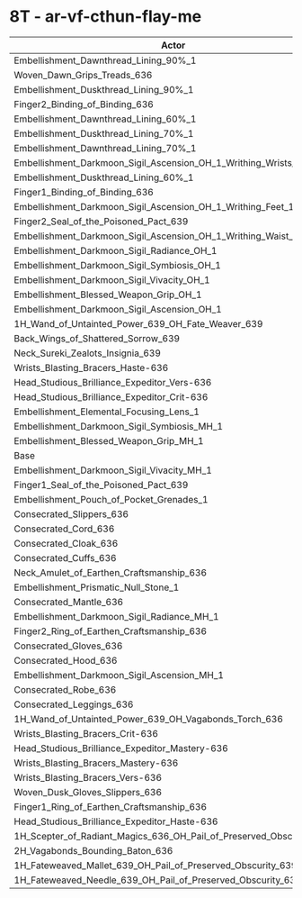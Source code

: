 # 8T - ar-vf-cthun-flay-me
| Actor | DPS | Increase |
|---|:---:|:---:|
|Embellishment_Dawnthread_Lining_90%_1|6141590|0.83%|
|Woven_Dawn_Grips_Treads_636|6140480|0.81%|
|Embellishment_Duskthread_Lining_90%_1|6133158|0.69%|
|Finger2_Binding_of_Binding_636|6130705|0.65%|
|Embellishment_Dawnthread_Lining_60%_1|6128507|0.61%|
|Embellishment_Duskthread_Lining_70%_1|6127375|0.59%|
|Embellishment_Dawnthread_Lining_70%_1|6122382|0.51%|
|Embellishment_Darkmoon_Sigil_Ascension_OH_1_Writhing_Wrists_1|6119578|0.46%|
|Embellishment_Duskthread_Lining_60%_1|6118104|0.44%|
|Finger1_Binding_of_Binding_636|6115577|0.40%|
|Embellishment_Darkmoon_Sigil_Ascension_OH_1_Writhing_Feet_1|6111992|0.34%|
|Finger2_Seal_of_the_Poisoned_Pact_639|6108295|0.28%|
|Embellishment_Darkmoon_Sigil_Ascension_OH_1_Writhing_Waist_1|6108049|0.27%|
|Embellishment_Darkmoon_Sigil_Radiance_OH_1|6107335|0.26%|
|Embellishment_Darkmoon_Sigil_Symbiosis_OH_1|6106752|0.25%|
|Embellishment_Darkmoon_Sigil_Vivacity_OH_1|6105871|0.24%|
|Embellishment_Blessed_Weapon_Grip_OH_1|6103631|0.20%|
|Embellishment_Darkmoon_Sigil_Ascension_OH_1|6103066|0.19%|
|1H_Wand_of_Untainted_Power_639_OH_Fate_Weaver_639|6103009|0.19%|
|Back_Wings_of_Shattered_Sorrow_639|6099438|0.13%|
|Neck_Sureki_Zealots_Insignia_639|6096773|0.09%|
|Wrists_Blasting_Bracers_Haste-636|6093918|0.04%|
|Head_Studious_Brilliance_Expeditor_Vers-636|6093871|0.04%|
|Head_Studious_Brilliance_Expeditor_Crit-636|6093296|0.03%|
|Embellishment_Elemental_Focusing_Lens_1|6092745|0.02%|
|Embellishment_Darkmoon_Sigil_Symbiosis_MH_1|6092161|0.01%|
|Embellishment_Blessed_Weapon_Grip_MH_1|6091771|0.01%|
|Base|6091304|0.00%|
|Embellishment_Darkmoon_Sigil_Vivacity_MH_1|6090620|-0.01%|
|Finger1_Seal_of_the_Poisoned_Pact_639|6090566|-0.01%|
|Embellishment_Pouch_of_Pocket_Grenades_1|6089864|-0.02%|
|Consecrated_Slippers_636|6089857|-0.02%|
|Consecrated_Cord_636|6089832|-0.02%|
|Consecrated_Cloak_636|6089677|-0.03%|
|Consecrated_Cuffs_636|6089419|-0.03%|
|Neck_Amulet_of_Earthen_Craftsmanship_636|6089292|-0.03%|
|Embellishment_Prismatic_Null_Stone_1|6088617|-0.04%|
|Consecrated_Mantle_636|6087866|-0.06%|
|Embellishment_Darkmoon_Sigil_Radiance_MH_1|6086862|-0.07%|
|Finger2_Ring_of_Earthen_Craftsmanship_636|6086520|-0.08%|
|Consecrated_Gloves_636|6085815|-0.09%|
|Consecrated_Hood_636|6085009|-0.10%|
|Embellishment_Darkmoon_Sigil_Ascension_MH_1|6083672|-0.13%|
|Consecrated_Robe_636|6083433|-0.13%|
|Consecrated_Leggings_636|6082687|-0.14%|
|1H_Wand_of_Untainted_Power_639_OH_Vagabonds_Torch_636|6082214|-0.15%|
|Wrists_Blasting_Bracers_Crit-636|6082054|-0.15%|
|Head_Studious_Brilliance_Expeditor_Mastery-636|6081355|-0.16%|
|Wrists_Blasting_Bracers_Mastery-636|6080965|-0.17%|
|Wrists_Blasting_Bracers_Vers-636|6080253|-0.18%|
|Woven_Dusk_Gloves_Slippers_636|6077701|-0.22%|
|Finger1_Ring_of_Earthen_Craftsmanship_636|6076238|-0.25%|
|Head_Studious_Brilliance_Expeditor_Haste-636|6074962|-0.27%|
|1H_Scepter_of_Radiant_Magics_636_OH_Pail_of_Preserved_Obscurity_639|6068500|-0.37%|
|2H_Vagabonds_Bounding_Baton_636|6055951|-0.58%|
|1H_Fateweaved_Mallet_639_OH_Pail_of_Preserved_Obscurity_639|6041733|-0.81%|
|1H_Fateweaved_Needle_639_OH_Pail_of_Preserved_Obscurity_639|6035714|-0.91%|
